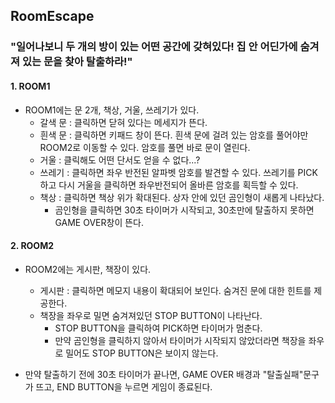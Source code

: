 ## RoomEscape
### "일어나보니 두 개의 방이 있는 어떤 공간에 갖혀있다! 집 안 어딘가에 숨겨져 있는 문을 찾아 탈출하라!"

#### 1. ROOM1
* ROOM1에는 문 2개, 책상, 거울, 쓰레기가 있다.
   * 갈색 문 : 클릭하면 닫혀 있다는 메세지가 뜬다.
   * 흰색 문 : 클릭하면 키패드 창이 뜬다. 흰색 문에 걸려 있는 암호를 풀어야만 ROOM2로 이동할 수 있다. 암호를 풀면 바로 문이 열린다.
   * 거울 : 클릭해도 어떤 단서도 얻을 수 없다...?
   * 쓰레기 : 클릭하면 좌우 반전된 알파벳 암호를 발견할 수 있다. 쓰레기를 PICK하고 다시 거울을 클릭하면 좌우반전되어 올바른 암호를 획득할 수 있다.
   * 책상 : 클릭하면 책상 위가 확대된다. 상자 안에 있던 곰인형이 새롭게 나타났다.
      * 곰인형을 클릭하면 30초 타이머가 시작되고, 30초만에 탈출하지 못하면 GAME OVER창이 뜬다.

#### 2. ROOM2
* ROOM2에는 게시판, 책장이 있다.
    * 게시판 : 클릭하면 메모지 내용이 확대되어 보인다. 숨겨진 문에 대한 힌트를 제공한다.
    * 책장을 좌우로 밀면 숨겨져있던 STOP BUTTON이 나타난다.
        * STOP BUTTON을 클릭하여 PICK하면 타이머가 멈춘다.
        * 만약 곰인형을 클릭하지 않아서 타이머가 시작되지 않았더라면 책장을 좌우로 밀어도 STOP BUTTON은 보이지 않는다.
        
* 만약 탈출하기 전에 30초 타이머가 끝나면, GAME OVER 배경과 "탈출실패"문구가 뜨고, END BUTTON을 누르면 게임이 종료된다.

